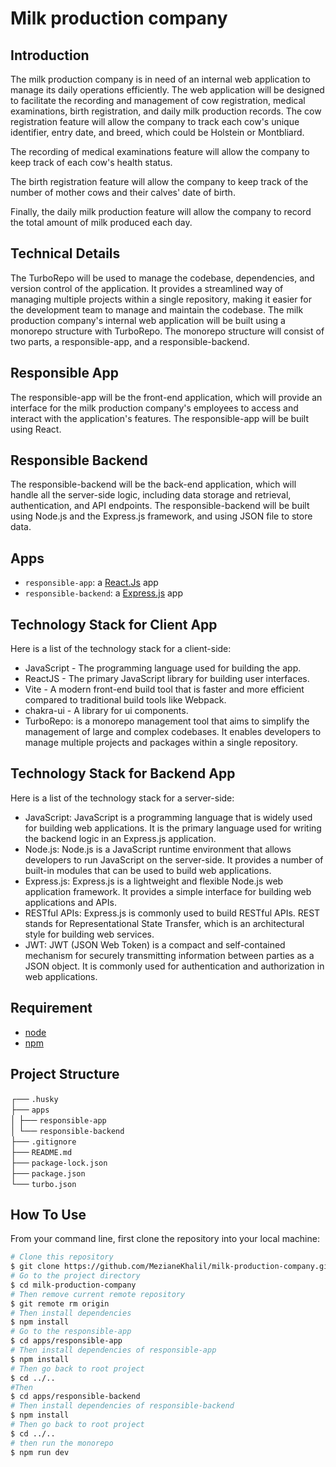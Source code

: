 # Milk production company

## Introduction
The milk production company is in need of an internal web application to manage its daily operations efficiently. The web application will be designed to facilitate the recording and management of cow registration, medical examinations, birth registration, and daily milk production records.
The cow registration feature will allow the company to track each cow's unique identifier, entry date, and breed, which could be Holstein or Montbliard.

The recording of medical examinations feature will allow the company to keep track of each cow's health status.

The birth registration feature will allow the company to keep track of the number of mother cows and their calves' date of birth.

Finally, the daily milk production feature will allow the company to record the total amount of milk produced each day.

## Technical Details
The TurboRepo will be used to manage the codebase, dependencies, and version control of the application. It provides a streamlined way of managing multiple projects within a single repository, making it easier for the development team to manage and maintain the codebase.
The milk production company's internal web application will be built using a monorepo structure with TurboRepo. The monorepo structure will consist of two parts, a responsible-app, and a responsible-backend.

## Responsible App
The responsible-app will be the front-end application, which will provide an interface for the milk production company's employees to access and interact with the application's features. The responsible-app will be built using React.

## Responsible Backend
The responsible-backend will be the back-end application, which will handle all the server-side logic, including data storage and retrieval, authentication, and API endpoints. The responsible-backend will be built using Node.js and the Express.js framework, and using JSON file to store data.

## Apps

- `responsible-app`: a [React.Js](https://reactjs.org/) app
- `responsible-backend`: a [Express.js](https://expressjs.com/) app

## Technology Stack for Client App
Here is a list of the technology stack for a client-side:

- JavaScript - The programming language used for building the app.
- ReactJS - The primary JavaScript library for building user interfaces.
- Vite - A modern front-end build tool that is faster and more efficient compared to traditional build tools like Webpack.
- chakra-ui - A library for ui components.
- TurboRepo: is a monorepo management tool that aims to simplify the management of large and complex codebases. It enables developers to manage multiple projects and packages within a single repository.

## Technology Stack for Backend App
Here is a list of the technology stack for a server-side:

- JavaScript: JavaScript is a programming language that is widely used for building web applications. It is the primary language used for writing the backend logic in an Express.js application.
- Node.js: Node.js is a JavaScript runtime environment that allows developers to run JavaScript on the server-side. It provides a number of built-in modules that can be used to build web applications.
- Express.js: Express.js is a lightweight and flexible Node.js web application framework. It provides a simple interface for building web applications and APIs.
- RESTful APIs: Express.js is commonly used to build RESTful APIs. REST stands for Representational State Transfer, which is an architectural style for building web services.
- JWT: JWT (JSON Web Token) is a compact and self-contained mechanism for securely transmitting information between parties as a JSON object. It is commonly used for authentication and authorization in web applications.

## Requirement 
- [node](https://nodejs.org/)
- [npm](https://www.npmjs.com/)

## Project Structure 
┌── `.husky` \
├── `apps` \
│   ├── `responsible-app` \
│   └── `responsible-backend` \
├── `.gitignore` \
├── `README.md` \
├── `package-lock.json` \
├── `package.json` \
└── `turbo.json`

## How To Use
From your command line, first clone the repository into your local machine:

```bash
# Clone this repository
$ git clone https://github.com/MezianeKhalil/milk-production-company.git
# Go to the project directory
$ cd milk-production-company
# Then remove current remote repository
$ git remote rm origin
# Then install dependencies
$ npm install
# Go to the responsible-app
$ cd apps/responsible-app
# Then install dependencies of responsible-app
$ npm install
# Then go back to root project
$ cd ../..
#Then 
$ cd apps/responsible-backend
# Then install dependencies of responsible-backend
$ npm install
# Then go back to root project
$ cd ../..
# then run the monorepo
$ npm run dev
```